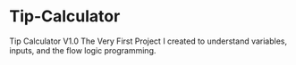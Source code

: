 # Tip-Calculator
Tip Calculator V1.0
 The Very First Project I created to understand variables, inputs, and the flow logic programming. 
